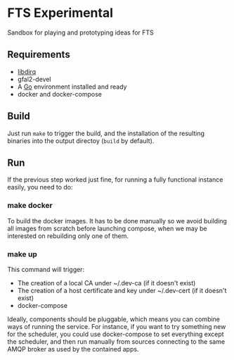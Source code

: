 FTS Experimental
================
Sandbox for playing and prototyping ideas for FTS

## Requirements
* [libdirq](http://grid-deployment.web.cern.ch/grid-deployment/dms/fts3/repos/testing/el6/x86_64/)
* gfal2-devel
* A [Go](https://golang.org/doc/install) environment installed and ready
* docker and docker-compose

## Build
Just run `make` to trigger the build, and the installation of the resulting binaries
into the output directoy (`build` by default).

## Run
If the previous step worked just fine, for running a fully functional instance
easily, you need to do:

### make docker
To build the docker images. It has to be done manually so we avoid building all
images from scratch before launching compose, when we may be interested on
rebuilding only one of them.

### make up
This command will trigger:

  * The creation of a local CA under ~/.dev-ca (if it doesn't exist)
  * The creation of a host certificate and key under ~/.dev-cert (if it doesn't exist)
  * docker-compose

Ideally, components should be pluggable, which means you can combine ways
of running the service.
For instance, if you want to try something new for the scheduler, you could use
docker-compose to set everything except the scheduler, and then run manually
from sources connecting to the same AMQP broker as used by the contained apps.
